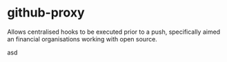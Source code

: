 # github-proxy

Allows centralised hooks to be executed prior to a push, specifically aimed an financial organisations working with open source.

asd

